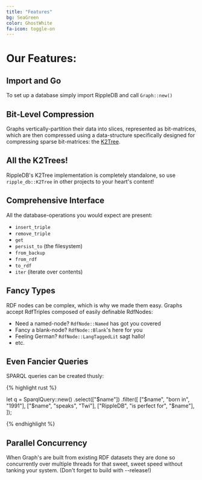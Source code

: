 ```yaml
---
title: "Features"
bg: SeaGreen
color: GhostWhite
fa-icon: toggle-on
---
```


# Our Features:

## **Import and Go**
To set up a database simply import RippleDB and call `Graph::new()`

## **Bit-Level Compression**
Graphs vertically-partition their data into slices, represented as bit-matrices, which are then compressed using a data-structure specifically designed for compressing sparse bit-matrices: the [K2Tree](http://swp.dcc.uchile.cl/TR/2009/TR_DCC-20090429-005.pdf).

## **All the K2Trees!**
RippleDB's K2Tree implementation is completely standalone, so use `ripple_db::K2Tree` in other projects to your heart's content!

## **Comprehensive Interface**
All the database-operations you would expect are present:
- `insert_triple`
- `remove_triple`
- `get`
- `persist_to` (the filesystem)
- `from_backup`
- `from_rdf`
- `to_rdf`
- `iter` (iterate over contents)

## **Fancy Types**
RDF nodes can be complex, which is why we made them easy. Graphs accept RdfTriples composed of easily definable RdfNodes:
- Need a named-node? `RdfNode::Named` has got you covered
- Fancy a blank-node? `RdfNode::Blank`'s here for you
- Feeling German? `RdfNode::LangTaggedLit` sagt hallo!
- etc.

## **Even Fancier Queries**
SPARQL queries can be created thusly:

{% highlight rust %}

let q = SparqlQuery::new()
  .select(["$name"])
  .filter([
    ["$name", "born in", "1991"],
    ["$name", "speaks", "Twi"],
    ["RippleDB", "is perfect for", "$name"],
]);

{% endhighlight %}

## **Parallel Concurrency**
When Graph's are built from existing RDF datasets they are done so concurrently over multiple threads for that sweet, sweet speed without tanking your system.
(Don't forget to build with --release!)
